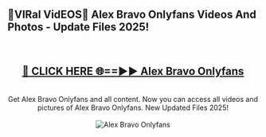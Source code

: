 <h2>🔴VIRal VidEOS🔴 Alex Bravo Onlyfans Videos And Photos - Update Files 2025!</h2>
<br>
<div align="center">
<h2><a href="https://virallinks.top/odZfE0" rel="nofollow">🔴 CLICK HERE 🌐==►► Alex Bravo Onlyfans</a></h2>
<br>
Get Alex Bravo Onlyfans and all content. Now you can access all videos and pictures of Alex Bravo Onlyfans. New Updated Files 2025!
<br>
<br>
<a href="https://virallinks.top/odZfE0" rel="nofollow" data-target="animated-image.originalLink"><img src="https://i.imgur.com/dJHk4Zq.gif)" alt="Alex Bravo Onlyfans" style="max-width: 100%; display: inline-block;" data-target="animated-image.originalImage"></a>
</div>
<br>
